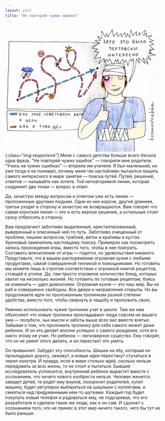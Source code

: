 ```yaml
---
layout: post
title: "Не повторяй чужих ошибок"
---
```

![](/images/2017-10-7-paths/Vlrz_VBihzo.jpg ){:class="img-responsive"}
Меня с самого детства больше всего бесила одна фраза. 
"Не повторяй чужих ошибок" — говорили мне родители. "Учись на чужих ошибках" — вторили им учителя. Я был маленький, но уже тогда я не понимал, почему меня так настойчиво пытаются лишить самого интересного в мире занятия — поиска путей. Путей, решений, ответов — называйте как хотите. Той неповторимой линии, которая соединяет две точки — вопрос и ответ.

Да, зачастую между вопросом и ответом уже есть линии — проложенные другими людьми. Одни из них короче, другие длиннее, третьи уходят в сторону и зачастую не возвращаются. Вам говорят что самая короткая линия — это и есть верное решение, а остальные стоит сразу отбросить в сторону.

Вам предлагают заботливо выделенный, кристаллизованный, выверенный и описанный чей-то путь. Заботливо очищенный от проблем, лишних вопросов, граблей, веток и крапивы в кустах. Хреновый заменитель настоящему поиску.
Примерно как посмотреть запись прохождения игры, вместо того, чтобы в нее поиграть. Составить впечатление от игры — годится, но удовольствия никакого.
Представьте, что в вашем распоряжении огромная кухня с любыми продуктами, самой совершенной техникой и помощниками. Но готовить мы можете лишь в строгом соответствии с огромной книгой рецептов, стоящей в уголке. Да, там просто огромное количество блюд, которых хватит на несколько жизней. Но готовить по готовым рецептам, боясь их изменить — удел домохозяек.
Огромная кухня — это наш мир. Вы не раб и совершенно свободны. Все двери и направления открыты. Но вы продолжаете идти по проложенным тропинкам разной степени удобства, вместо того, чтобы свернуть в чащобу и проложить свою.

Умению использовать чужие тропинки учат в школе. Там же нам объясняют что новые тропинки прокладывают люди совсем не вашего ума — полубоги, чьи мысли и заботы выше всех вас вместе взятых. Забывая о том, что проложить тропинку для себя самого может даже ребенок. И он это делает вполне успешно с самого рождения, хотя его никто этому не учил. Но ребенок — легковерное существо. Ему говорят, что он не умеет этого делать, и он перестает это уметь.

Он привыкнет. Забудет эту способность. Шишки на лбу, которым он прокладывал дорогу, заживут, и новые идеи перестанут стучаться в череп изнутри. И правда, если в мире столько идей, сколько нельзя передумать за всю жизнь, то не стоит и пытаться.
Бывший исследователь успокоится, внутренний ребенок вырастет вместе с осознанием, что ничего нового изобрести нельзя. Человек женится, заведет детей, те родят ему внуков, похоронит родителей, купит машину, будет регулярно выбираться на шашлыки с коллегами, и смеяться над придуманными кем-то шутками. Каждый год будет покупать новый телефон и радоваться ему, не подозревая, что его разработали и сделали такие же люди, как и он сам.
И сдохнет с осознанием того, что не принес в этот мир ничего такого, чего бы тут не было раньше.